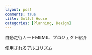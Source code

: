 ```yaml
---
layout: post
comments: true
title: SolSol House
categories: [Planning, Design]
---
```


自動走行カートMEME、プロジェクト紹介

使用されるアルゴリズム
